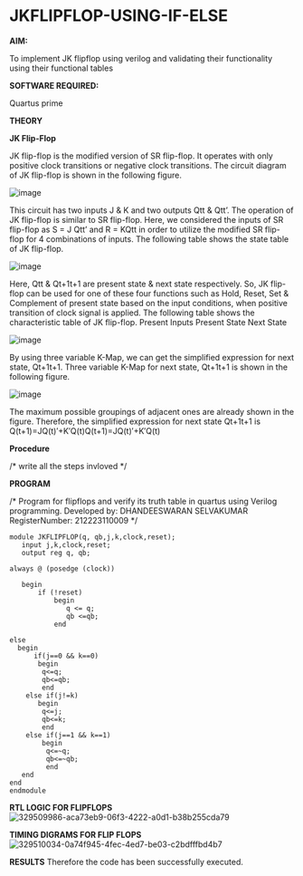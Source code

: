 # JKFLIPFLOP-USING-IF-ELSE

**AIM:** 

To implement  JK flipflop using verilog and validating their functionality using their functional tables

**SOFTWARE REQUIRED:**

Quartus prime

**THEORY**

**JK Flip-Flop**

JK flip-flop is the modified version of SR flip-flop. It operates with only positive clock transitions or negative clock transitions. The circuit diagram of JK flip-flop is shown in the following figure.

![image](https://github.com/naavaneetha/JKFLIPFLOP-USING-IF-ELSE/assets/154305477/a649c30b-232b-4558-b188-fd6c09845180)


This circuit has two inputs J & K and two outputs Qtt & Qtt’. The operation of JK flip-flop is similar to SR flip-flop. Here, we considered the inputs of SR flip-flop as S = J Qtt’ and R = KQtt in order to utilize the modified SR flip-flop for 4 combinations of inputs. The following table shows the state table of JK flip-flop.

![image](https://github.com/naavaneetha/JKFLIPFLOP-USING-IF-ELSE/assets/154305477/c4360742-e8a8-4937-b089-c46c0433f9a3)

 
Here, Qtt & Qt+1t+1 are present state & next state respectively. So, JK flip-flop can be used for one of these four functions such as Hold, Reset, Set & Complement of present state based on the input conditions, when positive transition of clock signal is applied. The following table shows the characteristic table of JK flip-flop. Present Inputs Present State Next State
 
![image](https://github.com/naavaneetha/JKFLIPFLOP-USING-IF-ELSE/assets/154305477/6c275261-a6d5-4c37-a3a7-1e88ca11c4cd)

By using three variable K-Map, we can get the simplified expression for next state, Qt+1t+1. Three variable K-Map for next state, Qt+1t+1 is shown in the following figure.
 
![image](https://github.com/naavaneetha/JKFLIPFLOP-USING-IF-ELSE/assets/154305477/5174f41b-0ce0-4329-a372-6d1943ea6673)

The maximum possible groupings of adjacent ones are already shown in the figure. Therefore, the simplified expression for next state Qt+1t+1 is Q(t+1)=JQ(t)′+K′Q(t)Q(t+1)=JQ(t)′+K′Q(t)

**Procedure**

/* write all the steps invloved */

**PROGRAM**

/* Program for flipflops and verify its truth table in quartus using Verilog programming. 
Developed by: DHANDEESWARAN SELVAKUMAR
RegisterNumber: 212223110009
*/
~~~
module JKFLIPFLOP(q, qb,j,k,clock,reset);
   input j,k,clock,reset;
   output reg q, qb;
    
always @ (posedge (clock))

   begin 
       if (!reset)
           begin
              q <= q;
              qb <=qb;
           end   
       
else
  begin
      if(j==0 && k==0)
   	   begin
   		q<=q;
   		qb<=qb;
   		end
   	else if(j!=k)
   	   begin
   		q<=j;
   		qb<=k;
   		end
   	else if(j==1 && k==1)
   	    begin
   		 q<=~q;
   		 qb<=~qb;
   		 end
   end
end	
endmodule
~~~
**RTL LOGIC FOR FLIPFLOPS**
![329509986-aca73eb9-06f3-4222-a0d1-b38b255cda79](https://github.com/04Varsha/JKFLIPFLOP-USING-IF-ELSE/assets/149035374/84cbcf9e-13f5-4361-b2ad-63c0b85495a0)

**TIMING DIGRAMS FOR FLIP FLOPS**
![329510034-0a74f945-4fec-4ed7-be03-c2bdfffbd4b7](https://github.com/04Varsha/JKFLIPFLOP-USING-IF-ELSE/assets/149035374/7282ba99-6907-4725-b503-ee51aef5f48f)

**RESULTS**
Therefore the code has been successfully executed.
